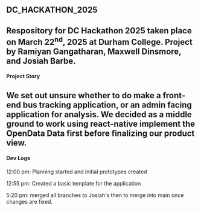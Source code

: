 ## DC_HACKATHON_2025
Respository for DC Hackathon 2025
taken place on March 22<sup>nd</sup>, 2025 at Durham College.
Project by Ramiyan Gangatharan, Maxwell Dinsmore, and Josiah Barbe.
---
#### Project Story
We set out unsure whether to do make a front-end bus tracking application, or an admin facing application for analysis.
We decided as a middle ground to work using react-native implement the OpenData Data first before finalizing our product view.
---

#### Dev Logs
12:00 pm: Planning started and initial prototypes created

12:55 pm: Created a basic template for the application

5:20 pm: merged all branches to Josiah's then to merge into main once changes are fixed.
